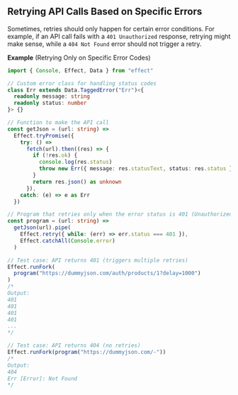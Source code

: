 ## Retrying API Calls Based on Specific Errors

Sometimes, retries should only happen for certain error conditions. For example, if an API call fails with a `401 Unauthorized` response, retrying might make sense, while a `404 Not Found` error should not trigger a retry.

**Example** (Retrying Only on Specific Error Codes)

```ts twoslash
import { Console, Effect, Data } from "effect"

// Custom error class for handling status codes
class Err extends Data.TaggedError("Err")<{
  readonly message: string
  readonly status: number
}> {}

// Function to make the API call
const getJson = (url: string) =>
  Effect.tryPromise({
    try: () =>
      fetch(url).then((res) => {
        if (!res.ok) {
          console.log(res.status)
          throw new Err({ message: res.statusText, status: res.status })
        }
        return res.json() as unknown
      }),
    catch: (e) => e as Err
  })

// Program that retries only when the error status is 401 (Unauthorized)
const program = (url: string) =>
  getJson(url).pipe(
    Effect.retry({ while: (err) => err.status === 401 }),
    Effect.catchAll(Console.error)
  )

// Test case: API returns 401 (triggers multiple retries)
Effect.runFork(
  program("https://dummyjson.com/auth/products/1?delay=1000")
)
/*
Output:
401
401
401
401
...
*/

// Test case: API returns 404 (no retries)
Effect.runFork(program("https://dummyjson.com/-"))
/*
Output:
404
Err [Error]: Not Found
*/
```
